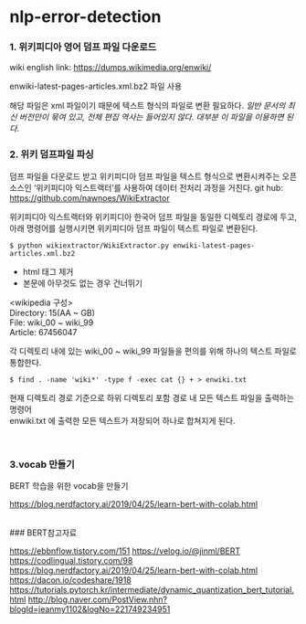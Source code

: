 # nlp-error-detection

### 1. 위키피디아 영어 덤프 파일 다운로드
wiki english
link: https://dumps.wikimedia.org/enwiki/

enwiki-latest-pages-articles.xml.bz2 파일 사용

해당 파일은 xml 파일이기 때문에 텍스트 형식의 파일로 변환 필요하다.
*일반 문서의 최신 버전만이 묶여 있고, 전체 편집 역사는 들어있지 않다. 대부분 이 파일을 이용하면 된다.*

### 2. 위키 덤프파일 파싱

덤프 파일을 다운로드 받고 위키피디아 덤프 파일을 텍스트 형식으로 변환시켜주는 오픈소스인 ‘위키피디아 익스트랙터’를 사용하여 데이터 전처리 과정을 거친다.
git hub: https://github.com/nawnoes/WikiExtractor

위키피디아 익스트랙터와 위키피디아 한국어 덤프 파일을 동일한 디렉토리 경로에 두고, 아래 명령어를 실행시키면 위키피디아 덤프 파일이 텍스트 파일로 변환된다.

```shell
$ python wikiextractor/WikiExtractor.py enwiki-latest-pages-articles.xml.bz2
```

- html 태그 제거
- 본문에 아무것도 없는 경우 건너뛰기

<wikipedia 구성><br>
Directory: 15(AA ~ GB)<br>
File: wiki_00 ~ wiki_99<br>
Article: 67456047<br>

각 디렉토리 내에 있는 wiki_00 ~ wiki_99 파일들을 편의를 위해 하나의 텍스트 파일로 통합한다.

```shell
$ find . -name 'wiki*' -type f -exec cat {} + > enwiki.txt

```

현재 디렉토리 경로 기준으로 하위 디렉토리 포함 경로 내 모든 텍스트 파일을 출력하는 명령어<br>
enwiki.txt 에 출력한 모든 텍스트가 저장되어 하나로 합쳐지게 된다.

<br>

### 3.vocab 만들기

BERT 학습을 위한 vocab을 만들기<br>

https://blog.nerdfactory.ai/2019/04/25/learn-bert-with-colab.html

<br>
### BERT참고자료

https://ebbnflow.tistory.com/151
https://velog.io/@jinml/BERT
https://codlingual.tistory.com/98
https://blog.nerdfactory.ai/2019/04/25/learn-bert-with-colab.html
https://dacon.io/codeshare/1918
https://tutorials.pytorch.kr/intermediate/dynamic_quantization_bert_tutorial.html
http://blog.naver.com/PostView.nhn?blogId=jeanmy1102&logNo=221749234951
